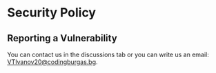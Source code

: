 # Security Policy

## Reporting a Vulnerability

You can contact us in the discussions tab or you can write us an email: VTIvanov20@codingburgas.bg.
